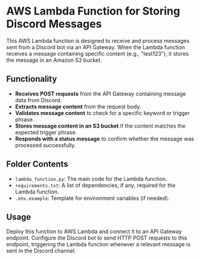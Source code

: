 # AWS Lambda Function for Storing Discord Messages

This AWS Lambda function is designed to receive and process messages sent from a Discord bot via an API Gateway. When the Lambda function receives a message containing specific content (e.g., "test123"), it stores the message in an Amazon S3 bucket.

## Functionality

- **Receives POST requests** from the API Gateway containing message data from Discord.
- **Extracts message content** from the request body.
- **Validates message content** to check for a specific keyword or trigger phrase.
- **Stores message content in an S3 bucket** if the content matches the expected trigger phrase.
- **Responds with a status message** to confirm whether the message was processed successfully.

## Folder Contents

- `lambda_function.py`: The main code for the Lambda function.
- `requirements.txt`: A list of dependencies, if any, required for the Lambda function.
- `.env.example`: Template for environment variables (if needed).

## Usage

Deploy this function to AWS Lambda and connect it to an API Gateway endpoint. Configure the Discord bot to send HTTP POST requests to this endpoint, triggering the Lambda function whenever a relevant message is sent in the Discord channel.
